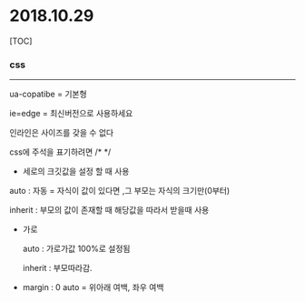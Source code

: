 # 2018.10.29

[TOC]

### css

---
<!doctype html>
<html lanh="ko-kr">
 <head>
 	<meta charset="utf-8">
    <meta http-equiv="X-UA-Compatible" content="IE=7">
  <title>css선택자</title>
 </head>
  <body>
<!doctype html>
<html lanh="ko-kr">
 <head>
 	<meta charset="utf-8">
    <meta http-equiv="X-UA-Compatible" content="IE=7">
  <title>css선택자</title>
 </head>
  <body>
ua-copatibe = 기본형

ie=edge = 최신버전으로 사용하세요

인라인은 사이즈를 갖을 수 없다

css에 주석을 표기하려면 /*  */





* 세로의 크깃값을 설정 할 때 사용

auto : 자동  = 자식이 값이 있다면 ,그 부모는 자식의 크기만(0부터)

inherit : 부모의 값이 존재할 때 해당값을 따라서 받을때 사용



* 가로 

  auto : 가로가값 100%로 설정됨

  inherit  : 부모따라감.

*  margin : 0 auto  = 위아래 여백, 좌우 여백